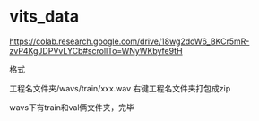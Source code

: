 # vits_data

https://colab.research.google.com/drive/18wg2doW6_BKCr5mR-zvP4KgJDPVvLYCb#scrollTo=WNyWKbyfe9tH

格式

工程名文件夹/wavs/train/xxx.wav  右键工程名文件夹打包成zip

wavs下有train和val俩文件夹，完毕

